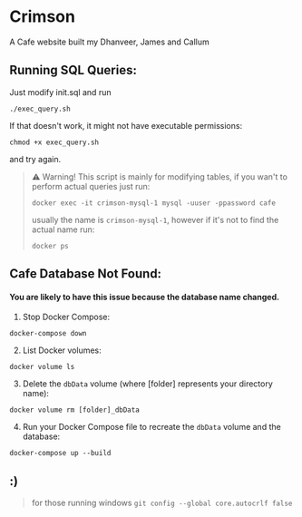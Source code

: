# Crimson
A Cafe website built my Dhanveer, James and Callum

## Running SQL Queries:
Just modify init.sql and run
```
./exec_query.sh
```
If that doesn't work, it might not have executable permissions:
```
chmod +x exec_query.sh
```
and try again.

> ⚠️ Warning! This script is mainly for modifying tables, if you wan't to perform actual queries just run:
>```shell
>docker exec -it crimson-mysql-1 mysql -uuser -ppassword cafe
>```
> usually the name is `crimson-mysql-1`, however if it's not to find the actual name run:
>```shell
>docker ps
>```

## Cafe Database Not Found:
#### You are likely to have this issue because the database name changed.

1. Stop Docker Compose:

```shell
docker-compose down
```

2. List Docker volumes:

```shell
docker volume ls
```
3. Delete the `dbData` volume (where [folder] represents your directory name):

```shell
docker volume rm [folder]_dbData
```

4. Run your Docker Compose file to recreate the `dbData` volume and the database:

```shell
docker-compose up --build
```

## :)
> for those running windows ```git config --global core.autocrlf false```
